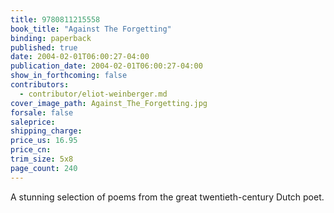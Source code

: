 ```yaml
---
title: 9780811215558
book_title: "Against The Forgetting"
binding: paperback
published: true
date: 2004-02-01T06:00:27-04:00
publication_date: 2004-02-01T06:00:27-04:00
show_in_forthcoming: false
contributors:
  - contributor/eliot-weinberger.md
cover_image_path: Against_The_Forgetting.jpg
forsale: false
saleprice:
shipping_charge:
price_us: 16.95
price_cn:
trim_size: 5x8
page_count: 240
---
```

A stunning selection of poems from the great twentieth-century Dutch poet.

